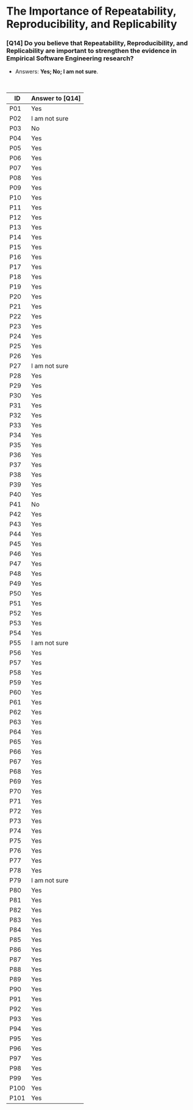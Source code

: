 # The Importance of Repeatability, Reproducibility, and Replicability

### [Q14] Do you believe that Repeatability, Reproducibility, and Replicability are important to strengthen the evidence in Empirical Software Engineering research?

- Answers: **Yes; No; I am not sure**.

<br>

| ID   | Answer to [Q14] |
| ---- | --------------- |
| P01  | Yes            |
| P02  | I am not sure  |
| P03  | No             |
| P04  | Yes            |
| P05  | Yes            |
| P06  | Yes            |
| P07  | Yes            |
| P08  | Yes            |
| P09  | Yes            |
| P10  | Yes            |
| P11  | Yes            |
| P12  | Yes            |
| P13  | Yes            |
| P14  | Yes            |
| P15  | Yes            |
| P16  | Yes            |
| P17  | Yes            |
| P18  | Yes            |
| P19  | Yes            |
| P20  | Yes            |
| P21  | Yes            |
| P22  | Yes            |
| P23  | Yes            |
| P24  | Yes            |
| P25  | Yes            |
| P26  | Yes            |
| P27  | I am not sure  |
| P28  | Yes            |
| P29  | Yes            |
| P30  | Yes            |
| P31  | Yes            |
| P32  | Yes            |
| P33  | Yes            |
| P34  | Yes            |
| P35  | Yes            |
| P36  | Yes            |
| P37  | Yes            |
| P38  | Yes            |
| P39  | Yes            |
| P40  | Yes            |
| P41  | No             |
| P42  | Yes            |
| P43  | Yes            |
| P44  | Yes            |
| P45  | Yes            |
| P46  | Yes            |
| P47  | Yes            |
| P48  | Yes            |
| P49  | Yes            |
| P50  | Yes            |
| P51  | Yes            |
| P52  | Yes            |
| P53  | Yes            |
| P54  | Yes            |
| P55  | I am not sure  |
| P56  | Yes            |
| P57  | Yes            |
| P58  | Yes            |
| P59  | Yes            |
| P60  | Yes            |
| P61  | Yes            |
| P62  | Yes            |
| P63  | Yes            |
| P64  | Yes            |
| P65  | Yes            |
| P66  | Yes            |
| P67  | Yes            |
| P68  | Yes            |
| P69  | Yes            |
| P70  | Yes            |
| P71  | Yes            |
| P72  | Yes            |
| P73  | Yes            |
| P74  | Yes            |
| P75  | Yes            |
| P76  | Yes            |
| P77  | Yes            |
| P78  | Yes            |
| P79  | I am not sure  |
| P80  | Yes            |
| P81  | Yes            |
| P82  | Yes            |
| P83  | Yes            |
| P84  | Yes            |
| P85  | Yes            |
| P86  | Yes            |
| P87  | Yes            |
| P88  | Yes            |
| P89  | Yes            |
| P90  | Yes            |
| P91  | Yes            |
| P92  | Yes            |
| P93  | Yes            |
| P94  | Yes            |
| P95  | Yes            |
| P96  | Yes            |
| P97  | Yes            |
| P98  | Yes            |
| P99  | Yes            |
| P100 | Yes            |
| P101 | Yes            |
